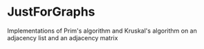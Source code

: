 # JustForGraphs
Implementations of Prim's algorithm and Kruskal's algorithm on an adjacency list and an adjacency matrix
